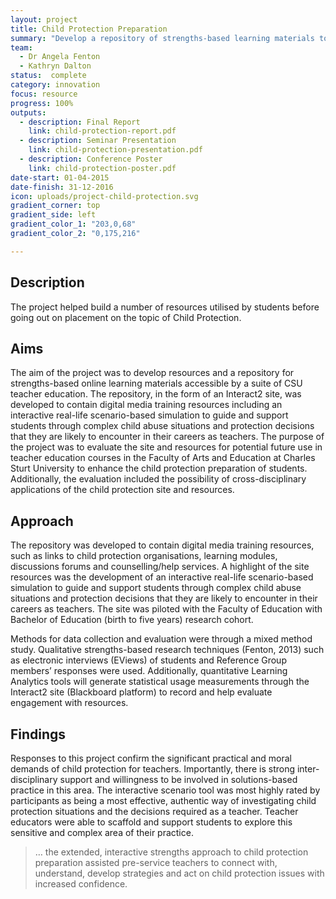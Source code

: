 ```yaml
---
layout: project
title: Child Protection Preparation
summary: "Develop a repository of strengths-based learning materials to enhance the child protection preparation. "
team:
  - Dr Angela Fenton
  - Kathryn Dalton
status:  complete
category: innovation
focus: resource
progress: 100%
outputs:
  - description: Final Report
    link: child-protection-report.pdf
  - description: Seminar Presentation
    link: child-protection-presentation.pdf
  - description: Conference Poster
    link: child-protection-poster.pdf
date-start: 01-04-2015
date-finish: 31-12-2016
icon: uploads/project-child-protection.svg
gradient_corner: top
gradient_side: left
gradient_color_1: "203,0,68"
gradient_color_2: "0,175,216"

---
```


## Description

The project helped build a number of  resources utilised by students before going out on placement on the topic of Child Protection.

## Aims

The aim of the project was to develop resources and a repository for strengths-based online learning materials accessible by a suite of CSU teacher education. The repository, in the form of an Interact2 site, was developed to contain digital media training resources including an interactive real-life scenario-based simulation to guide and support students through complex child abuse situations and protection decisions that they are likely to encounter in their careers as teachers. The purpose of the project was to evaluate the site and resources for potential future use in teacher education courses in the Faculty of Arts and Education at Charles Sturt University to enhance the child protection preparation of students. Additionally, the evaluation included the possibility of cross-disciplinary applications of the child protection site and resources.

## Approach

The repository was developed to contain digital media training resources, such as links to child protection organisations, learning modules, discussions forums and counselling/help services. A highlight of the site resources was the development of an interactive real-life scenario-based simulation to guide and support students through complex child abuse situations and protection decisions that they are likely to encounter in their careers as teachers. The site was piloted with the Faculty of Education with Bachelor of Education (birth to five years) research cohort.
Methods for data collection and evaluation were through a mixed method study. Qualitative strengths-based research techniques (Fenton, 2013) such as electronic interviews (EViews) of students and Reference Group members’ responses were used. Additionally, quantitative Learning Analytics tools will generate statistical usage measurements through the Interact2 site (Blackboard platform) to record and help evaluate engagement with resources.


## Findings

Responses to this project confirm the significant practical and moral demands of child protection for teachers. Importantly, there is strong inter-disciplinary support and willingness to be involved in solutions-based practice in this area. The interactive scenario tool was most highly rated by participants as being a most effective, authentic way of investigating child protection situations and the decisions required as a teacher. Teacher educators were able to scaffold and support students to explore this sensitive and complex area of their practice.

 > … the extended, interactive strengths approach to child protection preparation assisted pre-service teachers to connect with, understand, develop strategies and act on child protection issues with increased confidence.

